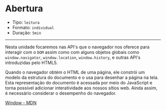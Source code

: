 # Abertura

* Tipo: `leitura`
* Formato: `individual`
* Duração: `5min`

***

Nesta unidade focaremos nas API's que o navegador nos oferece para interagir com o `DOM` assim como com alguns objetos globais como `window.navigator`, `window.location`, `window.history`, e outras API's introduzidas pelo HTML5.

Quando o navegador obtém o HTML de uma página, ele constrói um modelo da estrutura do documento e o usa para desenhar a página na tela. Esta representação do documento é acessada por meio do JavaScript e torna possível adicionar interatividade aos nossos sítios web. Ainda assim, é necessário considerar o desempenho do navegador.

[Window - MDN](https://developer.mozilla.org/pt-BR/docs/Web/API/Window)
